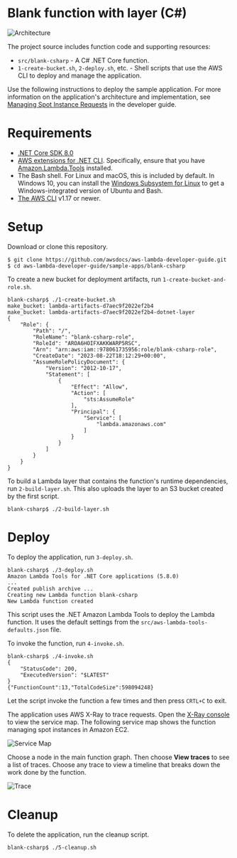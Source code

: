# Blank function with layer (C#)

![Architecture](/sample-apps/blank-csharp/images/sample-blank-csharp.png)

The project source includes function code and supporting resources:

- `src/blank-csharp` - A C# .NET Core function.
- `1-create-bucket.sh`, `2-deploy.sh`, etc. - Shell scripts that use the AWS CLI to deploy and manage the application.

Use the following instructions to deploy the sample application. For more information on the application's architecture and implementation, see [Managing Spot Instance Requests](https://docs.aws.amazon.com/lambda/latest/dg/services-ec2-tutorial.html) in the developer guide.

# Requirements
- [.NET Core SDK 8.0](https://dotnet.microsoft.com/download/dotnet-core/8.0)
- [AWS extensions for .NET CLI](https://github.com/aws/aws-extensions-for-dotnet-cli). Specifically, ensure that you have [Amazon.Lambda.Tools](https://github.com/aws/aws-extensions-for-dotnet-cli#aws-lambda-amazonlambdatools) installed.
- The Bash shell. For Linux and macOS, this is included by default. In Windows 10, you can install the [Windows Subsystem for Linux](https://docs.microsoft.com/en-us/windows/wsl/install-win10) to get a Windows-integrated version of Ubuntu and Bash.
- [The AWS CLI](https://docs.aws.amazon.com/cli/latest/userguide/cli-chap-install.html) v1.17 or newer.

# Setup
Download or clone this repository.

    $ git clone https://github.com/awsdocs/aws-lambda-developer-guide.git
    $ cd aws-lambda-developer-guide/sample-apps/blank-csharp

To create a new bucket for deployment artifacts, run `1-create-bucket-and-role.sh`.

    blank-csharp$ ./1-create-bucket.sh
    make_bucket: lambda-artifacts-d7aec9f2022ef2b4
    make_bucket: lambda-artifacts-d7aec9f2022ef2b4-dotnet-layer
    {
        "Role": {
            "Path": "/",
            "RoleName": "blank-csharp-role",
            "RoleId": "AROA6HOIFXAKKWARP5RSC",
            "Arn": "arn:aws:iam::978061735956:role/blank-csharp-role",
            "CreateDate": "2023-08-22T18:12:29+00:00",
            "AssumeRolePolicyDocument": {
                "Version": "2012-10-17",
                "Statement": [
                    {
                        "Effect": "Allow",
                        "Action": [
                            "sts:AssumeRole"
                        ],
                        "Principal": {
                            "Service": [
                                "lambda.amazonaws.com"
                            ]
                        }
                    }
                ]
            }
        }
    }

To build a Lambda layer that contains the function's runtime dependencies, run `2-build-layer.sh`. This also uploads the layer to an S3 bucket created by the first script.

    blank-csharp$ ./2-build-layer.sh

# Deploy
To deploy the application, run `3-deploy.sh`.

    blank-csharp$ ./3-deploy.sh
    Amazon Lambda Tools for .NET Core applications (5.8.0)
    ...
    Created publish archive ...
    Creating new Lambda function blank-csharp
    New Lambda function created

This script uses the .NET Amazon Lambda Tools to deploy the Lambda function. It uses the default settings from the `src/aws-lambda-tools-defaults.json` file.

To invoke the function, run `4-invoke.sh`.

    blank-csharp$ ./4-invoke.sh
    {
        "StatusCode": 200,
        "ExecutedVersion": "$LATEST"
    }
    {"FunctionCount":13,"TotalCodeSize":598094248}

Let the script invoke the function a few times and then press `CRTL+C` to exit.

The application uses AWS X-Ray to trace requests. Open the [X-Ray console](https://console.aws.amazon.com/xray/home#/service-map) to view the service map. The following service map shows the function managing spot instances in Amazon EC2.

![Service Map](/sample-apps/blank-csharp-with-layer/images/blank-csharp-servicemap.png)

Choose a node in the main function graph. Then choose **View traces** to see a list of traces. Choose any trace to view a timeline that breaks down the work done by the function.

![Trace](/sample-apps/blank-csharp-with-layer/images/blank-csharp-trace.png)

# Cleanup
To delete the application, run the cleanup script.

    blank-csharp$ ./5-cleanup.sh